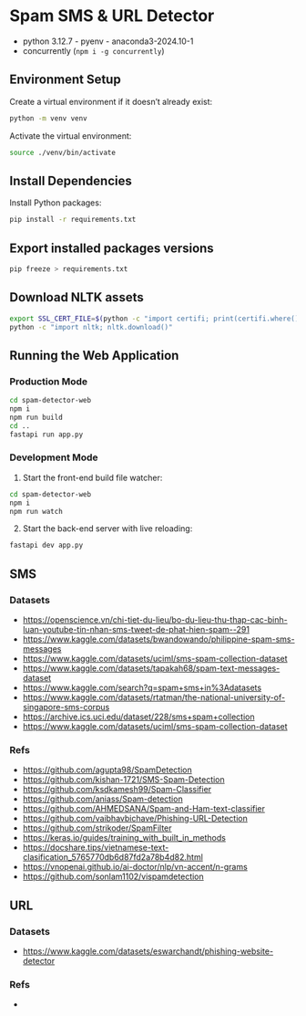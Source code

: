 # Spam SMS & URL Detector

- python 3.12.7 - pyenv - anaconda3-2024.10-1
- concurrently (`npm i -g concurrently`)

## Environment Setup

Create a virtual environment if it doesn’t already exist:

```sh
python -m venv venv
```

Activate the virtual environment:

```sh
source ./venv/bin/activate
```

## Install Dependencies

Install Python packages:

```sh
pip install -r requirements.txt
```

## Export installed packages versions

```sh
pip freeze > requirements.txt
```

## Download NLTK assets

```sh
export SSL_CERT_FILE=$(python -c "import certifi; print(certifi.where())")
python -c "import nltk; nltk.download()"
```

## Running the Web Application

### Production Mode

```sh
cd spam-detector-web
npm i
npm run build
cd ..
fastapi run app.py
```

### Development Mode

1. Start the front-end build file watcher:

```sh
cd spam-detector-web
npm i
npm run watch
```

2. Start the back-end server with live reloading:

```sh
fastapi dev app.py
```

## SMS

### Datasets

- https://openscience.vn/chi-tiet-du-lieu/bo-du-lieu-thu-thap-cac-binh-luan-youtube-tin-nhan-sms-tweet-de-phat-hien-spam--291
- https://www.kaggle.com/datasets/bwandowando/philippine-spam-sms-messages
- https://www.kaggle.com/datasets/uciml/sms-spam-collection-dataset
- https://www.kaggle.com/datasets/tapakah68/spam-text-messages-dataset
- https://www.kaggle.com/search?q=spam+sms+in%3Adatasets
- https://www.kaggle.com/datasets/rtatman/the-national-university-of-singapore-sms-corpus
- https://archive.ics.uci.edu/dataset/228/sms+spam+collection
- https://www.kaggle.com/datasets/uciml/sms-spam-collection-dataset

### Refs

- https://github.com/agupta98/SpamDetection
- https://github.com/kishan-1721/SMS-Spam-Detection
- https://github.com/ksdkamesh99/Spam-Classifier
- https://github.com/aniass/Spam-detection
- https://github.com/AHMEDSANA/Spam-and-Ham-text-classifier
- https://github.com/vaibhavbichave/Phishing-URL-Detection
- https://github.com/strikoder/SpamFilter
- https://keras.io/guides/training_with_built_in_methods
- https://docshare.tips/vietnamese-text-clasification_5765770db6d87fd2a78b4d82.html
- https://vnopenai.github.io/ai-doctor/nlp/vn-accent/n-grams
- https://github.com/sonlam1102/vispamdetection

## URL

### Datasets

- https://www.kaggle.com/datasets/eswarchandt/phishing-website-detector

### Refs

-
